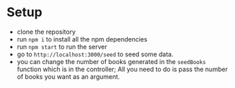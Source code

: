 # Setup
- clone the repository
- run `npm i` to install all the npm dependencies
- run `npm start` to run the server
- go to `http://localhost:3000/seed` to seed some data.
- you can change the number of books generated in the `seedBooks` function which is in the controller; All you need to do is pass the number of books you want as an argument.